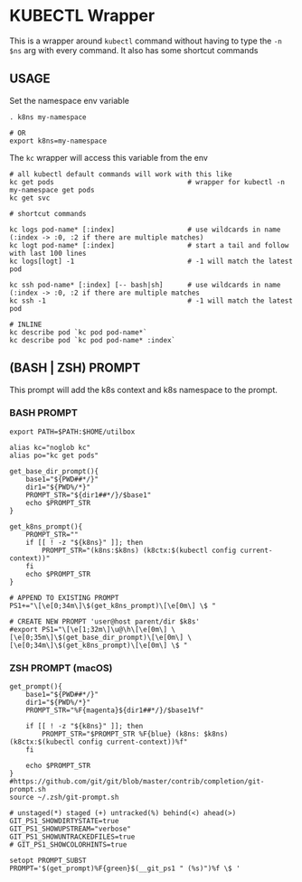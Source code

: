 # KUBECTL Wrapper

This is a wrapper around `kubectl` command without having to type the `-n $ns` arg with every command. It also has some
shortcut commands

## USAGE

Set the namespace env variable

```
. k8ns my-namespace 

# OR
export k8ns=my-namespace
```

The `kc` wrapper will access this variable from the env

```
# all kubectl default commands will work with this like
kc get pods                                 # wrapper for kubectl -n my-namespace get pods
kc get svc

# shortcut commands 

kc logs pod-name* [:index]                  # use wildcards in name (:index -> :0, :2 if there are multiple matches)
kc logt pod-name* [:index]                  # start a tail and follow with last 100 lines
kc logs[logt] -1                            # -1 will match the latest pod

kc ssh pod-name* [:index] [-- bash|sh]      # use wildcards in name (:index -> :0, :2 if there are multiple matches
kc ssh -1                                   # -1 will match the latest pod

# INLINE
kc describe pod `kc pod pod-name*`
kc describe pod `kc pod pod-name* :index`
```

## (BASH | ZSH) PROMPT

This prompt will add the k8s context and k8s namespace to the prompt.

### BASH PROMPT

```
export PATH=$PATH:$HOME/utilbox

alias kc="noglob kc"
alias po="kc get pods"

get_base_dir_prompt(){
    base1="${PWD##*/}"
    dir1="${PWD%/*}"
    PROMPT_STR="${dir1##*/}/$base1"
    echo $PROMPT_STR
}

get_k8ns_prompt(){
    PROMPT_STR=""
    if [[ ! -z "${k8ns}" ]]; then
        PROMPT_STR="(k8ns:$k8ns) (k8ctx:$(kubectl config current-context))"
    fi
    echo $PROMPT_STR
}

# APPEND TO EXISTING PROMPT
PS1+="\[\e[0;34m\]\$(get_k8ns_prompt)\[\e[0m\] \$ "

# CREATE NEW PROMPT 'user@host parent/dir $k8s'
#export PS1="\[\e[1;32m\]\u@\h\[\e[0m\] \[\e[0;35m\]\$(get_base_dir_prompt)\[\e[0m\] \[\e[0;34m\]\$(get_k8ns_prompt)\[\e[0m\] \$ "

```

### ZSH PROMPT (macOS)

```
get_prompt(){
    base1="${PWD##*/}"
    dir1="${PWD%/*}"
    PROMPT_STR="%F{magenta}${dir1##*/}/$base1%f"

    if [[ ! -z "${k8ns}" ]]; then
        PROMPT_STR="$PROMPT_STR %F{blue} (k8ns: $k8ns) (k8ctx:$(kubectl config current-context))%f"
    fi
    
    echo $PROMPT_STR
}
#https://github.com/git/git/blob/master/contrib/completion/git-prompt.sh
source ~/.zsh/git-prompt.sh

# unstaged(*) staged (+) untracked(%) behind(<) ahead(>) 
GIT_PS1_SHOWDIRTYSTATE=true
GIT_PS1_SHOWUPSTREAM="verbose"
GIT_PS1_SHOWUNTRACKEDFILES=true
# GIT_PS1_SHOWCOLORHINTS=true

setopt PROMPT_SUBST
PROMPT='$(get_prompt)%F{green}$(__git_ps1 " (%s)")%f \$ '
```


